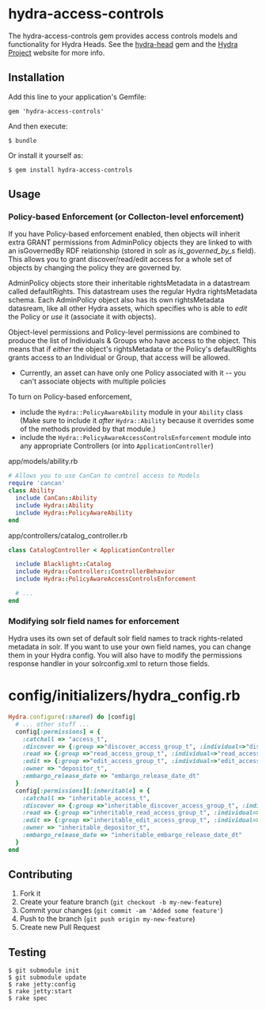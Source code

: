 # hydra-access-controls

The hydra-access-controls gem provides access controls models and functionality for Hydra Heads.  See the [hydra-head](http://github.com/projecthydra/hydra-head) gem and the [Hydra Project](http://projecthydra.org) website for more info.

## Installation

Add this line to your application's Gemfile:

    gem 'hydra-access-controls'

And then execute:

    $ bundle

Or install it yourself as:

    $ gem install hydra-access-controls

## Usage

### Policy-based Enforcement (or Collecton-level enforcement)

If you have Policy-based enforcement enabled, then objects will inherit extra GRANT permissions from AdminPolicy objects they are linked to with an isGovernedBy RDF relationship (stored in solr as _is_governed_by_s_ field).  This allows you to grant discover/read/edit access for a whole set of objects by changing the policy they are governed by.

AdminPolicy objects store their inheritable rightsMetadata in a datastream called defaultRights.  This datastream uses the regular Hydra rightsMetadata schema.  Each AdminPolicy object also has its own rightsMetadata datasream, like all other Hydra assets, which specifies who is able to _edit_ the Policy or _use_ it (associate it with objects).

Object-level permissions and Policy-level permissions are combined to produce the list of Individuals & Groups who have access to the object.  This means that if _either_ the object's rightsMetadata or the Policy's defaultRights grants access to an Individual or Group, that access will be allowed.

* Currently, an asset can have only one Policy associated with it -- you can't associate objects with multiple policies

To turn on Policy-based enforcement, 

* include the `Hydra::PolicyAwareAbility` module in your `Ability` class (Make sure to include it _after_ `Hydra::Ability` because it overrides some of the methods provided by that module.)
* include the `Hydra::PolicyAwareAccessControlsEnforcement` module into any appropriate Controllers (or into `ApplicationController`)
 
app/models/ability.rb

```ruby
# Allows you to use CanCan to control access to Models
require 'cancan'
class Ability
  include CanCan::Ability
  include Hydra::Ability
  include Hydra::PolicyAwareAbility
end
```

app/controllers/catalog_controller.rb

```ruby
class CatalogController < ApplicationController  

  include Blacklight::Catalog
  include Hydra::Controller::ControllerBehavior
  include Hydra::PolicyAwareAccessControlsEnforcement

  # ...
end
```

### Modifying solr field names for enforcement

Hydra uses its own set of default solr field names to track rights-related metadata in solr.  If you want to use your own field names, you can change them in your Hydra config.  You will also have to modify the permissions response handler in your solrconfig.xml to return those fields.

# config/initializers/hydra_config.rb

```ruby
Hydra.configure(:shared) do |config|
  # ... other stuff ...
  config[:permissions] = {
    :catchall => "access_t",
    :discover => {:group =>"discover_access_group_t", :individual=>"discover_access_person_t"},
    :read => {:group =>"read_access_group_t", :individual=>"read_access_person_t"},
    :edit => {:group =>"edit_access_group_t", :individual=>"edit_access_person_t"},
    :owner => "depositor_t",
    :embargo_release_date => "embargo_release_date_dt"
  }
  config[:permissions][:inheritable] = {
    :catchall => "inheritable_access_t",
    :discover => {:group =>"inheritable_discover_access_group_t", :individual=>"inheritable_discover_access_person_t"},
    :read => {:group =>"inheritable_read_access_group_t", :individual=>"inheritable_read_access_person_t"},
    :edit => {:group =>"inheritable_edit_access_group_t", :individual=>"inheritable_edit_access_person_t"},
    :owner => "inheritable_depositor_t",
    :embargo_release_date => "inheritable_embargo_release_date_dt"
  }
end
```

## Contributing

1. Fork it
2. Create your feature branch (`git checkout -b my-new-feature`)
3. Commit your changes (`git commit -am 'Added some feature'`)
4. Push to the branch (`git push origin my-new-feature`)
5. Create new Pull Request

## Testing

    $ git submodule init
    $ git submodule update
    $ rake jetty:config
    $ rake jetty:start
    $ rake spec
